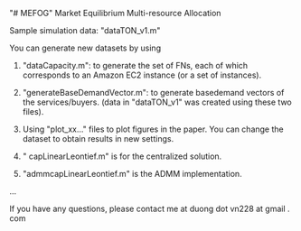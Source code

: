 "# MEFOG" 
Market Equilibrium Multi-resource Allocation

Sample simulation data: "dataTON_v1.m"

You can generate new datasets by using

1) "dataCapacity.m": to generate the set of FNs, each of which corresponds to an Amazon EC2 instance (or a set of instances).

2) "generateBaseDemandVector.m": to generate basedemand vectors of the services/buyers. (data in "dataTON_v1" was created using these two files).

3) Using "plot_xx..." files to plot figures in the paper. You can change the dataset to obtain results in new settings.

4) " capLinearLeontief.m" is for the centralized solution.

5) "admmcapLinearLeontief.m" is the ADMM implementation. 


...

If you have any questions, please contact me at duong dot vn228 at gmail . com